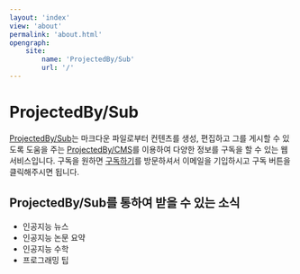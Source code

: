 ```yaml
---
layout: 'index'
view: 'about'
permalink: 'about.html'
opengraph:
    site:
        name: 'ProjectedBy/Sub'
        url: '/'
---
```


# ProjectedBy/Sub

[ProjectedBy/Sub](/)는 마크다운 파일로부터 컨텐츠를 생성, 편집하고 그를 게시할 수 있도록 도움을 주는 [ProjectedBy/CMS](https://github.com/projectedby/cms)를 이용하여 다양한 정보를 구독을 할 수 있는 웹 서비스입니다. 구독을 원하면 [구독하기](/subscribe.html)를 방문하셔서 이메일을 기입하시고 구독 버튼을 클릭해주시면 됩니다.

## ProjectedBy/Sub를 통하여 받을 수 있는 소식

- 인공지능 뉴스
- 인공지능 논문 요약
- 인공지능 수학
- 프로그래밍 팁
